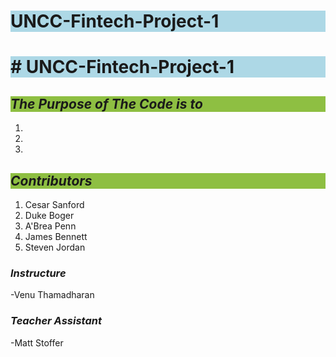 <html>
  <head>
    <title>Title of the document</title>
    <style>
      h1 {
        background-color: lightblue;
      }
      h2 {
        background-color: rgb(142, 191, 66);
      }
      p {
        background-color: hsl(300, 100%, 25%);
      }
      span {
        background-color: rgba(255, 127, 80, 0.58);
      }
    </style>
  </head>
  <body>
    <h1>UNCC-Fintech-Project-1</h1>

<H1># UNCC-Fintech-Project-1</H1>
<H2><em><strong>The Purpose of The Code is to</strong></em></H2>
<ol>
  <li> </li>
  <li> </li>
  <li> </li>
</ol>

<H2><em><strong>Contributors</strong></em></H2>
<ol>
  <li>Cesar Sanford</li>
  <li>Duke Boger</li>
  <li>A'Brea Penn</li>
  <li>James Bennett</li>
  <li>Steven Jordan</li>
</ol>



<H3><em><strong>Instructure</strong></em></H3>
-Venu Thamadharan
<H3><em><strong>Teacher Assistant</strong></em></H3>
-Matt Stoffer

